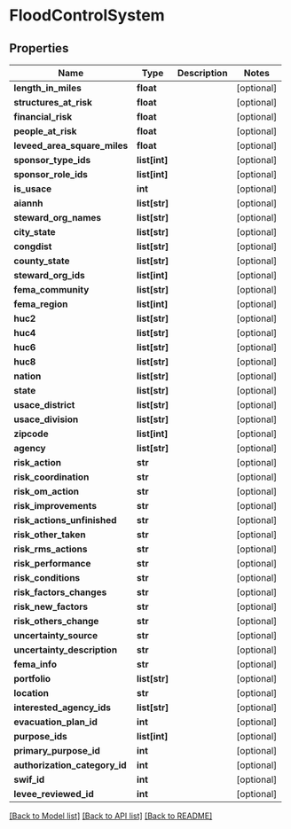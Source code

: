 # FloodControlSystem

## Properties
Name | Type | Description | Notes
------------ | ------------- | ------------- | -------------
**length_in_miles** | **float** |  | [optional] 
**structures_at_risk** | **float** |  | [optional] 
**financial_risk** | **float** |  | [optional] 
**people_at_risk** | **float** |  | [optional] 
**leveed_area_square_miles** | **float** |  | [optional] 
**sponsor_type_ids** | **list[int]** |  | [optional] 
**sponsor_role_ids** | **list[int]** |  | [optional] 
**is_usace** | **int** |  | [optional] 
**aiannh** | **list[str]** |  | [optional] 
**steward_org_names** | **list[str]** |  | [optional] 
**city_state** | **list[str]** |  | [optional] 
**congdist** | **list[str]** |  | [optional] 
**county_state** | **list[str]** |  | [optional] 
**steward_org_ids** | **list[int]** |  | [optional] 
**fema_community** | **list[str]** |  | [optional] 
**fema_region** | **list[int]** |  | [optional] 
**huc2** | **list[str]** |  | [optional] 
**huc4** | **list[str]** |  | [optional] 
**huc6** | **list[str]** |  | [optional] 
**huc8** | **list[str]** |  | [optional] 
**nation** | **list[str]** |  | [optional] 
**state** | **list[str]** |  | [optional] 
**usace_district** | **list[str]** |  | [optional] 
**usace_division** | **list[str]** |  | [optional] 
**zipcode** | **list[int]** |  | [optional] 
**agency** | **list[str]** |  | [optional] 
**risk_action** | **str** |  | [optional] 
**risk_coordination** | **str** |  | [optional] 
**risk_om_action** | **str** |  | [optional] 
**risk_improvements** | **str** |  | [optional] 
**risk_actions_unfinished** | **str** |  | [optional] 
**risk_other_taken** | **str** |  | [optional] 
**risk_rms_actions** | **str** |  | [optional] 
**risk_performance** | **str** |  | [optional] 
**risk_conditions** | **str** |  | [optional] 
**risk_factors_changes** | **str** |  | [optional] 
**risk_new_factors** | **str** |  | [optional] 
**risk_others_change** | **str** |  | [optional] 
**uncertainty_source** | **str** |  | [optional] 
**uncertainty_description** | **str** |  | [optional] 
**fema_info** | **str** |  | [optional] 
**portfolio** | **list[str]** |  | [optional] 
**location** | **str** |  | [optional] 
**interested_agency_ids** | **list[str]** |  | [optional] 
**evacuation_plan_id** | **int** |  | [optional] 
**purpose_ids** | **list[int]** |  | [optional] 
**primary_purpose_id** | **int** |  | [optional] 
**authorization_category_id** | **int** |  | [optional] 
**swif_id** | **int** |  | [optional] 
**levee_reviewed_id** | **int** |  | [optional] 

[[Back to Model list]](../README.md#documentation-for-models) [[Back to API list]](../README.md#documentation-for-api-endpoints) [[Back to README]](../README.md)



